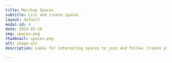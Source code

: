```yaml
---
title: Marchup Spaces
subtitle: List and create spaces
layout: default
modal-id: 4
date: 2024-03-18
img: spaces.png
thumbnail: spaces.png
alt: image-alt
description: Looks for interesting spaces to join and follow. Create your own space with a click of a button!

---
```

